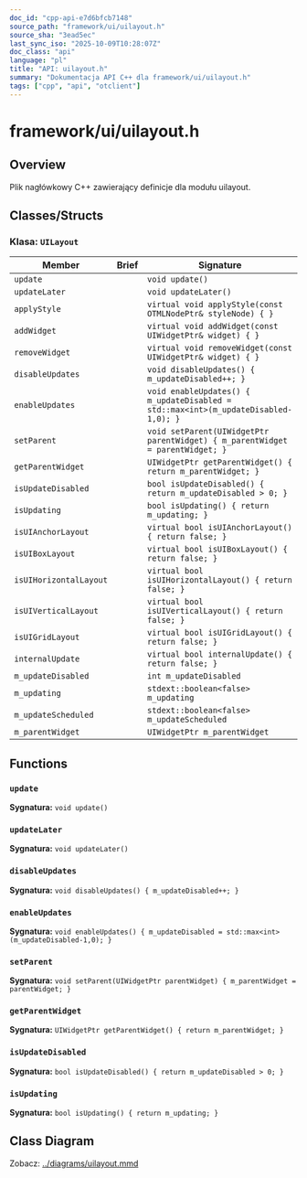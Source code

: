```yaml
---
doc_id: "cpp-api-e7d6bfcb7148"
source_path: "framework/ui/uilayout.h"
source_sha: "3ead5ec"
last_sync_iso: "2025-10-09T10:28:07Z"
doc_class: "api"
language: "pl"
title: "API: uilayout.h"
summary: "Dokumentacja API C++ dla framework/ui/uilayout.h"
tags: ["cpp", "api", "otclient"]
---
```


# framework/ui/uilayout.h

## Overview

Plik nagłówkowy C++ zawierający definicje dla modułu uilayout.

## Classes/Structs

### Klasa: `UILayout`

| Member | Brief | Signature |
|--------|-------|-----------|
| `update` |  | `void update()` |
| `updateLater` |  | `void updateLater()` |
| `applyStyle` |  | `virtual void applyStyle(const OTMLNodePtr& styleNode) { }` |
| `addWidget` |  | `virtual void addWidget(const UIWidgetPtr& widget) { }` |
| `removeWidget` |  | `virtual void removeWidget(const UIWidgetPtr& widget) { }` |
| `disableUpdates` |  | `void disableUpdates() { m_updateDisabled++; }` |
| `enableUpdates` |  | `void enableUpdates() { m_updateDisabled = std::max<int>(m_updateDisabled-1,0); }` |
| `setParent` |  | `void setParent(UIWidgetPtr parentWidget) { m_parentWidget = parentWidget; }` |
| `getParentWidget` |  | `UIWidgetPtr getParentWidget() { return m_parentWidget; }` |
| `isUpdateDisabled` |  | `bool isUpdateDisabled() { return m_updateDisabled > 0; }` |
| `isUpdating` |  | `bool isUpdating() { return m_updating; }` |
| `isUIAnchorLayout` |  | `virtual bool isUIAnchorLayout() { return false; }` |
| `isUIBoxLayout` |  | `virtual bool isUIBoxLayout() { return false; }` |
| `isUIHorizontalLayout` |  | `virtual bool isUIHorizontalLayout() { return false; }` |
| `isUIVerticalLayout` |  | `virtual bool isUIVerticalLayout() { return false; }` |
| `isUIGridLayout` |  | `virtual bool isUIGridLayout() { return false; }` |
| `internalUpdate` |  | `virtual bool internalUpdate() { return false; }` |
| `m_updateDisabled` |  | `int m_updateDisabled` |
| `m_updating` |  | `stdext::boolean<false> m_updating` |
| `m_updateScheduled` |  | `stdext::boolean<false> m_updateScheduled` |
| `m_parentWidget` |  | `UIWidgetPtr m_parentWidget` |

## Functions

### `update`

**Sygnatura:** `void update()`

### `updateLater`

**Sygnatura:** `void updateLater()`

### `disableUpdates`

**Sygnatura:** `void disableUpdates() { m_updateDisabled++; }`

### `enableUpdates`

**Sygnatura:** `void enableUpdates() { m_updateDisabled = std::max<int>(m_updateDisabled-1,0); }`

### `setParent`

**Sygnatura:** `void setParent(UIWidgetPtr parentWidget) { m_parentWidget = parentWidget; }`

### `getParentWidget`

**Sygnatura:** `UIWidgetPtr getParentWidget() { return m_parentWidget; }`

### `isUpdateDisabled`

**Sygnatura:** `bool isUpdateDisabled() { return m_updateDisabled > 0; }`

### `isUpdating`

**Sygnatura:** `bool isUpdating() { return m_updating; }`

## Class Diagram

Zobacz: [../diagrams/uilayout.mmd](../diagrams/uilayout.mmd)

